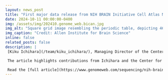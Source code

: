 ```yaml
---
layout: news_post
title: "First major data release from NIH BRAIN Initiative Cell Atlas Network highlights contributions from Center for Human Brain Variation"
date: 2024-10-11 00:00:00-0400
img: /assets/img/202410.genome_web.bican.jpg
img_alt: "Square grid image resembling the periodic table, depicting 46 types of neurons in the visual cortex of a mouse brain organized by function. Neuron images created by Hongkui Zeng’s team at the Allen Institute for Brain Science using dye-injected probes to color neurons and computational analysis to classify cell types."
img_caption: "Credit: Allen Institute for Brain Science"
inline: false
related_posts: false
description: |
 [Kiku Ichihara](/team/kiku_ichihara/), Managing Director of the Center for Human Brain Variation, was recently featured in a GenomeWeb article covering the NIH BRAIN Initiative Cell Atlas Network (BICAN) program’s first major data release.

 The article highlights contributions from Ichihara and the Center for Human Brain Variation, which provided essential spatial and transcriptomic data from 20 human brains. The data release also includes extensive single-cell and single-nucleus transcriptomic and epigenomic profiles from humans, mice, and other mammals contributed by BICAN groups.

 Read the [full article](https://www.genomeweb.com/sequencing/nih-brain-atlas-initiative-releases-data-genomic-single-cell-profiling-brain-development) (paid subscription required) for more on this work and its implications for understanding brain function and disease.
---
```

